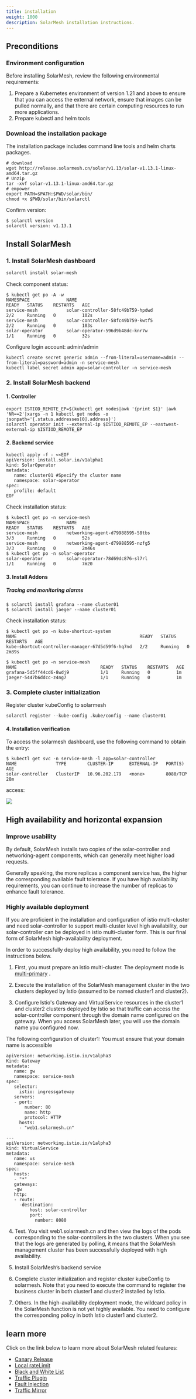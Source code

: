 ```yaml
---
title: installation
weight: 1000
description: SolarMesh installation instructions.
---
```


## Preconditions

### Environment configuration

Before installing SolarMesh, review the following environmental requirements:

1. Prepare a Kubernetes environment of version 1.21 and above to ensure that you can access the external network, ensure that images can be pulled normally, and that there are certain computing resources to run more applications.
2. Prepare kubectl and helm tools

### Download the installation package

The installation package includes command line tools and helm charts packages.
```shell
# download
wget http://release.solarmesh.cn/solar/v1.13/solar-v1.13.1-linux-amd64.tar.gz
# Unzip
tar -xvf solar-v1.13.1-linux-amd64.tar.gz
# empower
export PATH=$PATH:$PWD/solar/bin/
chmod +x $PWD/solar/bin/solarctl
```

Confirm version:
```shell
$ solarctl version
solarctl version: v1.13.1
```

## Install SolarMesh

### 1. Install SolarMesh dashboard
```bash
solarctl install solar-mesh
```

Check component status:
```shell
$ kubectl get po -A -w
NAMESPACE              NAME                                               READY   STATUS    RESTARTS   AGE
service-mesh           solar-controller-58fc49b759-hpdwd                  2/2     Running   0          102s
service-mesh           solar-controller-58fc49b759-kwtf5                  2/2     Running   0          103s
solar-operator         solar-operator-596d9b48dc-knr7w                    1/1     Running   0          32s
```

Configure login account: admin/admin
```shell
kubectl create secret generic admin --from-literal=username=admin --from-literal=password=admin -n service-mesh
kubectl label secret admin app=solar-controller -n service-mesh
```

### 2. Install SolarMesh backend

#### 1. Controller
```shell
export ISTIOD_REMOTE_EP=$(kubectl get nodes|awk '{print $1}' |awk 'NR==2'|xargs -n 1 kubectl get nodes -o jsonpath='{.status.addresses[0].address}')
solarctl operator init --external-ip $ISTIOD_REMOTE_EP --eastwest-external-ip $ISTIOD_REMOTE_EP
```

#### 2. Backend service
```shell
kubectl apply -f - <<EOF
apiVersion: install.solar.io/v1alpha1
kind: SolarOperator
metadata:
   name: cluster01 #Specify the cluster name
   namespace: solar-operator
spec:
   profile: default
EOF
```

Check installation status:

```shell
$ kubectl get po -n service-mesh
NAMESPACE              NAME                                               READY   STATUS    RESTARTS   AGE
service-mesh           networking-agent-d79988595-58tbs                   3/3     Running   0          52s
service-mesh           networking-agent-d79988595-nzfg5                   3/3     Running   0          2m46s
$ kubectl get po -n solar-operator
solar-operator         solar-operator-78d69dc876-sl7rl                    1/1     Running   0          7m20
```

#### 3. Install Addons

##### Tracing and monitoring alarms
```shell
$ solarctl install grafana --name cluster01
$ solarctl install jaeger --name cluster01
```

Check installation status:

```shell
$ kubectl get po -n kube-shortcut-system
NAME                                               READY   STATUS    RESTARTS   AGE
kube-shortcut-controller-manager-67d5d59f6-hq7nd   2/2     Running   0          2m39s

$ kubectl get po -n service-mesh
NAME                                READY   STATUS    RESTARTS   AGE
grafana-5d5ff44cd6-8wdj9            1/1     Running   0          1m
jaeger-5447b6ddcc-z4ng7             1/1     Running   0          1m
```

### 3. Complete cluster initialization

Register cluster kubeConfig to solarmesh
```shell
solarctl register --kube-config .kube/config --name cluster01
```

#### 4. Installation verification

To access the solarmesh dashboard, use the following command to obtain the entry:
```shell
$ kubectl get svc -n service-mesh -l app=solar-controller
NAME               TYPE        CLUSTER-IP      EXTERNAL-IP   PORT(S)    AGE
solar-controller   ClusterIP   10.96.202.179   <none>        8080/TCP   28m
```
access:

![](img.png)

## High availability and horizontal expansion

### Improve usability

By default, SolarMesh installs two copies of the solar-controller and networking-agent components, which can generally meet higher load requests.

Generally speaking, the more replicas a component service has, the higher the corresponding available fault tolerance. If you have high availability requirements, you can continue to increase the number of replicas to enhance fault tolerance.

### Highly available deployment
If you are proficient in the installation and configuration of istio multi-cluster and need solar-controller to support multi-cluster level high availability, our solar-controller can be deployed in istio multi-cluster form. This is our final form of SolarMesh high-availability deployment.

In order to successfully deploy high availability, you need to follow the instructions below.

1. First, you must prepare an istio multi-cluster. The deployment mode is [multi-primary](https://istio.io/latest/docs/setup/install/multicluster/multi-primary/) .

2. Execute the installation of the SolarMesh management cluster in the two clusters deployed by Istio (assumed to be named cluster1 and cluster2).

3. Configure Istio's Gateway and VirtualService resources in the cluster1 and cluster2 clusters deployed by Istio so that traffic can access the solar-controller component through the domain name configured on the gateway. When you access SolarMesh later, you will use the domain name you configured now.

The following configuration of cluster1: You must ensure that your domain name is accessible

```shell
apiVersion: networking.istio.io/v1alpha3
Kind: Gateway
metadata:
   name: gw
   namespace: service-mesh
spec:
   selector:
     istio: ingressgateway
   servers:
   - port:
       number: 80
       name: http
       protocol: HTTP
     hosts:
     - "web1.solarmesh.cn"

---
apiVersion: networking.istio.io/v1alpha3
kind: VirtualService
metadata:
   name: vs
   namespace: service-mesh
spec:
   hosts:
   - "*"
   gateways:
   -gw
   http:
   - route:
     -destination:
         host: solar-controller
         port:
           number: 8080
```

4. Test. You visit web1.solarmesh.cn and then view the logs of the pods corresponding to the solar-controllers in the two clusters. When you see that the logs are generated by polling, it means that the SolarMesh management cluster has been successfully deployed with high availability.

5. Install SolarMesh’s backend service

6. Complete cluster initialization and register cluster kubeConfig to solarmesh. Note that you need to execute the command to register the business cluster in both cluster1 and cluster2 installed by Istio.

7. Others. In the high-availability deployment mode, the wildcard policy in the SolarMesh function is not yet highly available. You need to configure the corresponding policy in both Istio cluster1 and cluster2.


## learn more

Click on the link below to learn more about SolarMesh related features:

- [Canary Release](/docs/v1.13.x/tutorials/canary/)
- [Local rateLimit](/docs/v1.13.x/tutorials/ratelimit/)
- [Black and White List](/docs/v1.13.x/tutorials/ap/)
- [Traffic Plugin](/docs/v1.13.x/tutorials/mirror/)
- [Fault Injection](/docs/v1.13.x/tutorials/fault/)
- [Traffic Mirror](/docs/v1.13.x/tutorials/mirror/)

